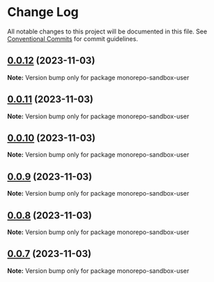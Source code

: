 # Change Log

All notable changes to this project will be documented in this file.
See [Conventional Commits](https://conventionalcommits.org) for commit guidelines.

## [0.0.12](https://github.com/neodmy/monorepo-sandbox/compare/v0.0.11...v0.0.12) (2023-11-03)

**Note:** Version bump only for package monorepo-sandbox-user





## [0.0.11](https://github.com/neodmy/monorepo-sandbox/compare/v0.0.10...v0.0.11) (2023-11-03)

**Note:** Version bump only for package monorepo-sandbox-user





## [0.0.10](https://github.com/neodmy/monorepo-sandbox/compare/v0.0.9...v0.0.10) (2023-11-03)

**Note:** Version bump only for package monorepo-sandbox-user





## [0.0.9](https://github.com/neodmy/monorepo-sandbox/compare/v0.0.6...v0.0.9) (2023-11-03)

**Note:** Version bump only for package monorepo-sandbox-user





## [0.0.8](https://github.com/neodmy/monorepo-sandbox/compare/v0.0.6...v0.0.8) (2023-11-03)

**Note:** Version bump only for package monorepo-sandbox-user





## [0.0.7](https://github.com/neodmy/monorepo-sandbox/compare/v0.0.6...v0.0.7) (2023-11-03)

**Note:** Version bump only for package monorepo-sandbox-user
